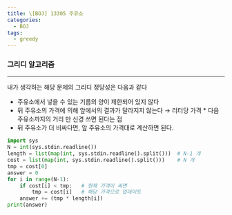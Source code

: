 ```yaml
---
title: \[BOJ] 13305 주유소
categories: 
  - BOJ
tags: 
  - greedy
---
```


### 그리디 알고리즘

---

내가 생각하는 해당 문제의 그리디 정당성은 다음과 같다

- 주유소에서 넣을 수 있는 기름의 양이 제한되어 있지 않다
- 뒤 주유소의 가격에 의해 앞에서의 결과가 달라지지 않는다
→ 리터당 가격 * 다음 주유소까지의 거리 만 신경 쓰면 된다는 점
- 뒤 주유소가 더 비싸다면, 앞 주유소의 가격대로 계산하면 된다.

```python
import sys
N = int(sys.stdin.readline())
length = list(map(int, sys.stdin.readline().split()))  # N-1 개
cost = list(map(int, sys.stdin.readline().split()))    # N 개
tmp = cost[0]
answer = 0
for i in range(N-1):
    if cost[i] < tmp:   # 현재 가격이 싸면
        tmp = cost[i]   # 해당 가격으로 업데이트
    answer += (tmp * length[i])
print(answer)
```